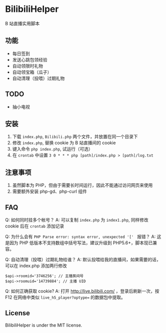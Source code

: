 # BilibiliHelper
B 站直播实用脚本

## 功能
 - 每日签到
 - 发送心跳包领经验
 - 自动领限时礼物
 - 自动领宝箱（瓜子）
 - 自动清理（投喂）过期礼物

## TODO
 - 抽小电视

## 安装
 1. 下载 `index.php`, `Bilibili.php` 两个文件，并放置在同一个目录下
 2. 修改 `index.php`, 替换 cookie 为 B 站直播间的 cookie
 3. 键入命令 `php index.php`, 试运行（可选）
 4. 在 `crontab` 中设置 `3 0 * * * php [path]/index.php > [path]/log.txt`

## 注意事项
 1. 虽然脚本为 PHP，但由于需要长时间运行，因此不能通过访问网页来使用
 2. 需要额外安装 php-gd、php-curl 组件

## FAQ

Q: 如何同时挂多个帐号？
A: 可以复制 `index.php` 为 `index1.php`, 同样修改 cookie 后在 `crontab` 添加记录

Q: 为什么会有 `PHP Parse error: syntax error, unexpected '[' ` 报错？
A: 这是因为 PHP 低版本不支持数组中括号写法，建议升级到 PHP5.6+，脚本现已兼容。

Q: 自动清理（投喂）过期礼物给谁？
A: 默认投喂给我的直播间，如果需要的话，可以在 index.php 添加两行修改
```
$api->roomid='3746256'; // 主播房间号
$api->roomuid='14739884'; // 主播 UID
```

Q: 如何正确获取 cookie?
A: 打开 http://live.bilibili.com/ ，登录后刷新一次，按 F12 在网络中类似 `live_h5_player?optype=` 的数据包中提取。

## License
BilibiliHelper is under the MIT license.
